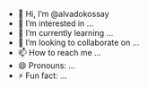 - 👋 Hi, I’m @alvadokossay
- 👀 I’m interested in ...
- 🌱 I’m currently learning ...
- 💞️ I’m looking to collaborate on ...
- 📫 How to reach me ...
- 😄 Pronouns: ...
- ⚡ Fun fact: ...

<!---
alvadokossay/alvadokossay is a ✨ special ✨ repository because its `README.md` (this file) appears on your GitHub profile.
You can click the Preview link to take a look at your changes.
--->
